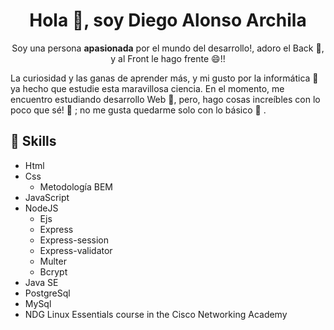 
<h1 align="center">Hola 👋, soy Diego Alonso Archila</h1>
<p align="center">Soy una persona <strong>apasionada</strong> por el mundo del desarrollo!, adoro el Back 👻, y al Front le hago frente 😄!!</p>
<p align="left">La curiosidad y las ganas de aprender más, y mi gusto por la informática 🥰 ya hecho que estudie esta maravillosa ciencia. En el momento, me encuentro estudiando desarrollo Web 🤯, pero, hago cosas increíbles con lo poco que sé! 🤫 ; no me gusta quedarme solo con lo básico 🥸 .</p>
<h2>🧐 Skills </h2>
<ul title="Skills">
  <li>Html</li>
  <li>Css
    <ul>
      <li>Metodología BEM</li>
    </ul>
  </li>
  <li>JavaScript</li>
  <li>NodeJS
    <ul>
      <li>Ejs</li>
      <li>Express</li>
      <li>Express-session</li>
      <li>Express-validator</li>
      <li>Multer</li>
      <li>Bcrypt</li>
    </ul>
  </li>
  <li>Java SE</li>
  <li>PostgreSql</li>
  <li>MySql</li>
  <li>NDG Linux Essentials course in the Cisco Networking Academy</li>
</ul>
